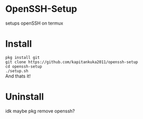 # OpenSSH-Setup
setups openSSH on termux

# Install
`pkg install git`<br>
`git clone https://github.com/kapitankuka2011/openssh-setup`<br>
`cd openssh-setup`<br>
`./setup.sh`<br>
And thats it!

# Uninstall
idk maybe pkg remove openssh?